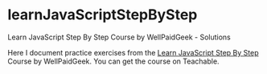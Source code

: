 # learnJavaScriptStepByStep
Learn JavaScript Step By Step Course by WellPaidGeek - Solutions

Here I document practice exercises from the [Learn JavaScript Step By Step](https://wellpaidgeek.teachable.com/) Course by WellPaidGeek.
You can get the course on Teachable.
